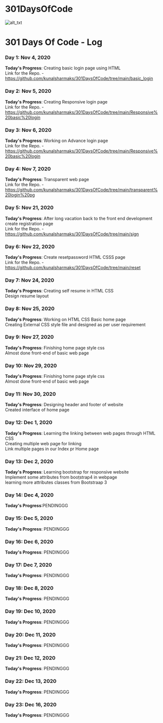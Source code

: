 # 301DaysOfCode

![alt_txt](https://github.com/akshay1337/301-Days-Of-Code/raw/master/301DaysOfCode-Badges/301days%20logo-08.jpg)
# 301 Days Of Code - Log

### Day 1: Nov 4, 2020

**Today's Progress**: Creating basic login page using HTML<br>
                      Link for the Repo. - https://github.com/kunalsharmaks/301DaysOfCode/tree/main/basic_login
                      
### Day 2: Nov 5, 2020

**Today's Progress**: Creating Responsive login page<br>
                      Link for the Repo. - https://github.com/kunalsharmaks/301DaysOfCode/tree/main/Responsive%20basic%20login
                      
 ### Day 3: Nov 6, 2020

**Today's Progress**: Working on Advance login page<br>
                      Link for the Repo. - https://github.com/kunalsharmaks/301DaysOfCode/tree/main/Responsive%20basic%20login
                      
 ### Day 4: Nov 7, 2020

**Today's Progress**: Transparent web page<br>
                      Link for the Repo. - https://github.com/kunalsharmaks/301DaysOfCode/tree/main/transparent%20login%20pg
                      
### Day 5: Nov 21, 2020

**Today's Progress**: After long vacation back to the front end development  create registration page<br>
                      Link for the Repo. - https://github.com/kunalsharmaks/301DaysOfCode/tree/main/sign
                      
### Day 6: Nov 22, 2020

**Today's Progress**: Create resetpassword HTML CSSS page<br>
                      Link for the Repo. - https://github.com/kunalsharmaks/301DaysOfCode/tree/main/reset
                      
 ### Day 7: Nov 24, 2020

**Today's Progress**: Creating self resume in HTML CSS<br> Design resume layout<br>
                    
                    
  ### Day 8: Nov 25, 2020

**Today's Progress**: Working on HTML CSS Basic home page<br>  Creating External CSS style file and designed as per user requirement <br>


  ### Day 9: Nov 27, 2020

**Today's Progress**: Finishing home page style css<br>  Almost done front-end of basic web page <br>

  ### Day 10: Nov 29, 2020

**Today's Progress**: Finishing home page style css<br>  Almost done front-end of basic web page <br>


  ### Day 11: Nov 30, 2020

**Today's Progress**: Designing header and footer of website<br> Created interface of home page <br>
                      
                      
   ### Day 12: Dec 1, 2020

**Today's Progress**: Learning the linking between web pages through HTML CSS<br> Creating multiple web page for  linking <br> Link multiple pages in our Index pr Home page <br>
   
   
   ### Day 13: Dec 2, 2020

**Today's Progress**: Learning bootstrap for responsive website <br> Implement some attributes from booṭstrap4 in webpage <br> learning more attributes classes from Bootstraap 3 <br>


   
   ### Day 14: Dec 4, 2020

**Today's Progress**:PENDINGGG <br>


   ### Day 15: Dec 5, 2020

**Today's Progress**: PENDINGGG<br>
      
 
   ### Day 16: Dec 6, 2020

**Today's Progress**: PENDINGGG<br>


   ### Day 17: Dec 7, 2020

**Today's Progress**: PENDINGGG<br>


   ### Day 18: Dec 8, 2020

**Today's Progress**: PENDINGGG<br>



   ### Day 19: Dec 10, 2020

**Today's Progress**: PENDINGGG<br>



   ### Day 20: Dec 11, 2020

**Today's Progress**: PENDINGGG <br>


   ### Day 21: Dec 12, 2020

**Today's Progress**: PENDINGGG <br>


   ### Day 22: Dec 13, 2020

**Today's Progress**: PENDINGGG<br>


   ### Day 23: Dec 16, 2020

**Today's Progress**: PENDINGGG<br>




